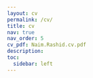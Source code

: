```yaml
---
layout: cv
permalink: /cv/
title: cv
nav: true
nav_order: 5
cv_pdf: Naim.Rashid.cv.pdf
description: 
toc:
  sidebar: left
---
```

